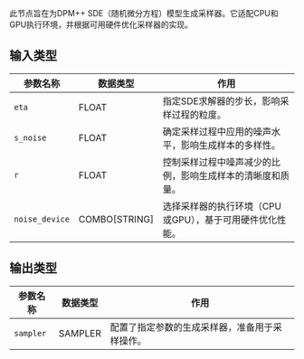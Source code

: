 
此节点旨在为DPM++ SDE（随机微分方程）模型生成采样器。它适配CPU和GPU执行环境，并根据可用硬件优化采样器的实现。

## 输入类型

| 参数名称 | 数据类型 | 作用 |
| --- | --- | --- |
| `eta` | FLOAT | 指定SDE求解器的步长，影响采样过程的粒度。 |
| `s_noise` | FLOAT | 确定采样过程中应用的噪声水平，影响生成样本的多样性。 |
| `r` | FLOAT | 控制采样过程中噪声减少的比例，影响生成样本的清晰度和质量。 |
| `noise_device` | COMBO[STRING] | 选择采样器的执行环境（CPU或GPU），基于可用硬件优化性能。 |

## 输出类型

| 参数名称 | 数据类型 | 作用 |
| --- | --- | --- |
| `sampler` | SAMPLER | 配置了指定参数的生成采样器，准备用于采样操作。 |
